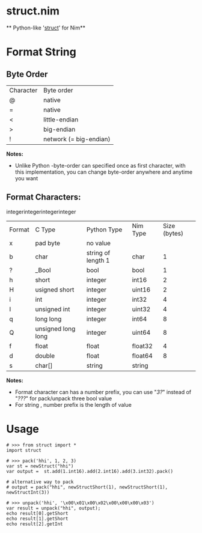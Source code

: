 # struct.nim
** Python-like '[struct](http://docs.python.org/2/library/struct.html)' for Nim**

Format String
======

Byte Order
------
<table>
<tr><td>Character</td><td>Byte order</td></tr>
<tr><td>@</td><td>native</td></tr>
<tr><td>=</td><td>native</td></tr>
<tr><td><</td><td>little-endian</td></tr>
<tr><td>></td><td>big-endian</td></tr>
<tr><td>!</td><td>network (= big-endian)</td></tr>
</table>

**Notes:**
- Unlike Python -byte-order can specified once as first character, with this implementation, you can change byte-order anywhere and anytime you want

Format Characters:
------
<table>
<tr><td>Format</td><td>C Type</td><td>Python Type</td><td>Nim Type</td><td>Size (bytes)</td></tr>
<tr><td>x</td><td>pad byte</td><td>no value</td><td></td><td></td></tr>
<tr><td>b</td><td>char</td><td>string of length 1</td><td>char</td><td>1</td></tr>
<tr><td>?</td><td>_Bool</td><td>bool</td><td>bool</td><td>1</td></tr>
<tr><td>h</td><td>short</td><td>integer</td>integer<td>int16</td><td>2</td></tr>
<tr><td>H</td><td>usigned short</td><td>integer</td>integer<td>uint16</td><td>2</td></tr>
<tr><td>i</td><td>int</td><td>integer</td>integer<td>int32</td><td>4</td></tr>
<tr><td>I</td><td>unsigned int</td><td>integer</td>integer<td>uint32</td><td>4</td></tr>
<tr><td>q</td><td>long long</td><td>integer</td><td>int64</td><td>8</td></tr>
<tr><td>Q</td><td>unsigned long long</td><td>integer</td><td>uint64</td><td>8</td></tr>
<tr><td>f</td><td>float</td><td>float</td><td>float32</td><td>4</td></tr>
<tr><td>d</td><td>double</td><td>float</td><td>float64</td><td>8</td></tr>
<tr><td>s</td><td>char[]</td><td>string</td><td>string</td><td></td></tr>
</table>

**Notes:**
- Format character can has a number prefix, you can use "*3?*" instead of "*???*" for pack/unpack three bool value
- For string , number prefix is the length of value

Usage
======

````
# >>> from struct import *
import struct

# >>> pack('hhi', 1, 2, 3)
var st = newStruct("hhi")
var output =  st.add(1.int16).add(2.int16).add(3.int32).pack()

# alternative way to pack
# output = pack("hhi", newStructShort(1), newStructShort(1), newStructInt(3))

# >>> unpack('hhi', '\x00\x01\x00\x02\x00\x00\x00\x03')
var result = unpack("hhi", output);
echo result[0].getShort
echo result[1].getShort
echo result[2].getInt
````
